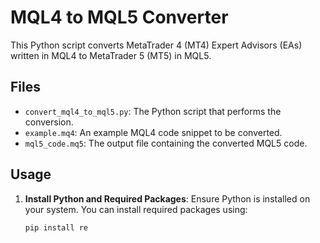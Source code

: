 # MQL4 to MQL5 Converter

This Python script converts MetaTrader 4 (MT4) Expert Advisors (EAs) written in MQL4 to MetaTrader 5 (MT5) in MQL5.

## Files

- `convert_mql4_to_mql5.py`: The Python script that performs the conversion.
- `example.mq4`: An example MQL4 code snippet to be converted.
- `mql5_code.mq5`: The output file containing the converted MQL5 code.

## Usage

1. **Install Python and Required Packages**:
   Ensure Python is installed on your system. You can install required packages using:
   ```sh
   pip install re
